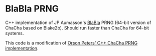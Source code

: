 # BlaBla PRNG
C++ implementation of JP Aumasson's [BlaBla](https://github.com/veorq/blabla/blob/master/BlaBla.swift) PRNG (64-bit version of ChaCha based on Blake2b). Should run faster than ChaCha for 64-bit systems.

This code is a modification of [Orson Peters' C++ ChaCha PRNG implementation](https://gist.github.com/orlp/32f5d1b631ab092608b1).
